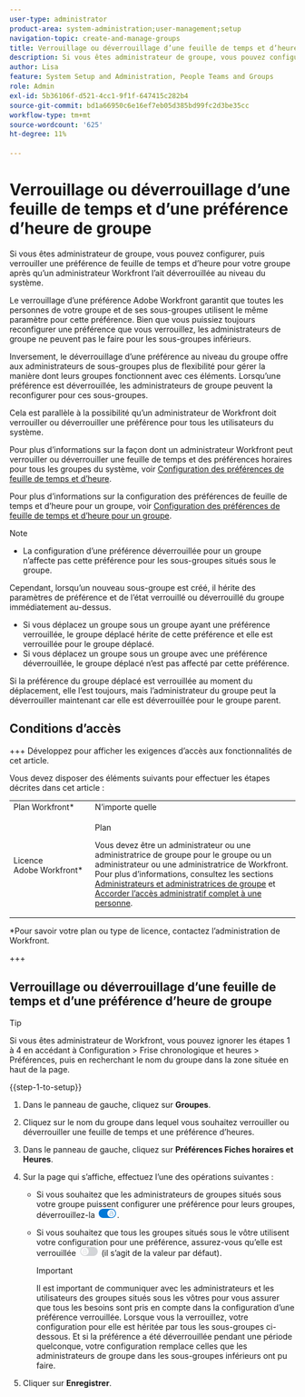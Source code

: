 ```yaml
---
user-type: administrator
product-area: system-administration;user-management;setup
navigation-topic: create-and-manage-groups
title: Verrouillage ou déverrouillage d’une feuille de temps et d’heure de groupe
description: Si vous êtes administrateur de groupe, vous pouvez configurer, puis verrouiller une préférence de feuille de temps et d’heure pour votre groupe après qu’un administrateur Workfront l’ait déverrouillée au niveau du système.
author: Lisa
feature: System Setup and Administration, People Teams and Groups
role: Admin
exl-id: 5b36106f-d521-4cc1-9f1f-647415c282b4
source-git-commit: bd1a66950c6e16ef7eb05d385bd99fc2d3be35cc
workflow-type: tm+mt
source-wordcount: '625'
ht-degree: 11%

---
```


# Verrouillage ou déverrouillage d’une feuille de temps et d’une préférence d’heure de groupe

Si vous êtes administrateur de groupe, vous pouvez configurer, puis verrouiller une préférence de feuille de temps et d’heure pour votre groupe après qu’un administrateur Workfront l’ait déverrouillée au niveau du système.

Le verrouillage d’une préférence Adobe Workfront garantit que toutes les personnes de votre groupe et de ses sous-groupes utilisent le même paramètre pour cette préférence. Bien que vous puissiez toujours reconfigurer une préférence que vous verrouillez, les administrateurs de groupe ne peuvent pas le faire pour les sous-groupes inférieurs.

Inversement, le déverrouillage d’une préférence au niveau du groupe offre aux administrateurs de sous-groupes plus de flexibilité pour gérer la manière dont leurs groupes fonctionnent avec ces éléments. Lorsqu’une préférence est déverrouillée, les administrateurs de groupe peuvent la reconfigurer pour ces sous-groupes.

Cela est parallèle à la possibilité qu’un administrateur de Workfront doit verrouiller ou déverrouiller une préférence pour tous les utilisateurs du système.

Pour plus d’informations sur la façon dont un administrateur Workfront peut verrouiller ou déverrouiller une feuille de temps et des préférences horaires pour tous les groupes du système, voir [Configuration des préférences de feuille de temps et d’heure](../../../administration-and-setup/set-up-workfront/configure-timesheets-schedules/timesheet-and-hour-preferences.md).

Pour plus d’informations sur la configuration des préférences de feuille de temps et d’heure pour un groupe, voir [Configuration des préférences de feuille de temps et d’heure pour un groupe](../../../administration-and-setup/manage-groups/create-and-manage-groups/configure-timesheet-hour-preferences-group.md).

<!--
Unlike other Lock/Unlock articles that start just like this one, we need the steps here. In other areas, the lock/unlock step is part of the article about setting preferences or creating statuses.</p>
-->

>[!NOTE]
>
>* La configuration d’une préférence déverrouillée pour un groupe n’affecte pas cette préférence pour les sous-groupes situés sous le groupe.
>
>  Cependant, lorsqu’un nouveau sous-groupe est créé, il hérite des paramètres de préférence et de l’état verrouillé ou déverrouillé du groupe immédiatement au-dessus.
>
>* Si vous déplacez un groupe sous un groupe ayant une préférence verrouillée, le groupe déplacé hérite de cette préférence et elle est verrouillée pour le groupe déplacé.
>* Si vous déplacez un groupe sous un groupe avec une préférence déverrouillée, le groupe déplacé n’est pas affecté par cette préférence.
>
>  Si la préférence du groupe déplacé est verrouillée au moment du déplacement, elle l’est toujours, mais l’administrateur du groupe peut la déverrouiller maintenant car elle est déverrouillée pour le groupe parent.

## Conditions d’accès

+++ Développez pour afficher les exigences d’accès aux fonctionnalités de cet article.

Vous devez disposer des éléments suivants pour effectuer les étapes décrites dans cet article :

<table style="table-layout:auto"> 
 <col> 
 <col> 
 <tbody> 
  <tr> 
   <td role="rowheader">Plan Workfront*</td> 
   <td>N’importe quelle</td> 
  </tr> 
  <tr> 
   <td role="rowheader">Licence Adobe Workfront*</td> 
   <td> <p>Plan </p> <p>Vous devez être un administrateur ou une administratrice de groupe pour le groupe ou un administrateur ou une administratrice de Workfront. Pour plus d’informations, consultez les sections <a href="../../../administration-and-setup/manage-groups/group-roles/group-administrators.md" class="MCXref xref">Administrateurs et administratrices de groupe</a> et <a href="../../../administration-and-setup/add-users/configure-and-grant-access/grant-a-user-full-administrative-access.md" class="MCXref xref">Accorder l’accès administratif complet à une personne</a>.</p> </td> 
  </tr> 
 </tbody> 
</table>

&#42;Pour savoir votre plan ou type de licence, contactez l’administration de Workfront.

+++

## Verrouillage ou déverrouillage d’une feuille de temps et d’une préférence d’heure de groupe

>[!TIP]
>
>Si vous êtes administrateur de Workfront, vous pouvez ignorer les étapes 1 à 4 en accédant à Configuration > Frise chronologique et heures > Préférences, puis en recherchant le nom du groupe dans la zone située en haut de la page.

{{step-1-to-setup}}

1. Dans le panneau de gauche, cliquez sur **Groupes**.
1. Cliquez sur le nom du groupe dans lequel vous souhaitez verrouiller ou déverrouiller une feuille de temps et une préférence d’heures.
1. Dans le panneau de gauche, cliquez sur **Préférences Fiches horaires et Heures**.

1. Sur la page qui s’affiche, effectuez l’une des opérations suivantes :

   * Si vous souhaitez que les administrateurs de groupes situés sous votre groupe puissent configurer une préférence pour leurs groupes, déverrouillez-la ![](assets/unlock-toggle-button.png).
   * Si vous souhaitez que tous les groupes situés sous le vôtre utilisent votre configuration pour une préférence, assurez-vous qu’elle est verrouillée ![](assets/lock-toggle-button.png) (il s’agit de la valeur par défaut).

     >[!IMPORTANT]
     >
     >Il est important de communiquer avec les administrateurs et les utilisateurs des groupes situés sous les vôtres pour vous assurer que tous les besoins sont pris en compte dans la configuration d’une préférence verrouillée. Lorsque vous la verrouillez, votre configuration pour elle est héritée par tous les sous-groupes ci-dessous. Et si la préférence a été déverrouillée pendant une période quelconque, votre configuration remplace celles que les administrateurs de groupe dans les sous-groupes inférieurs ont pu faire.

1. Cliquer sur **Enregistrer**.
